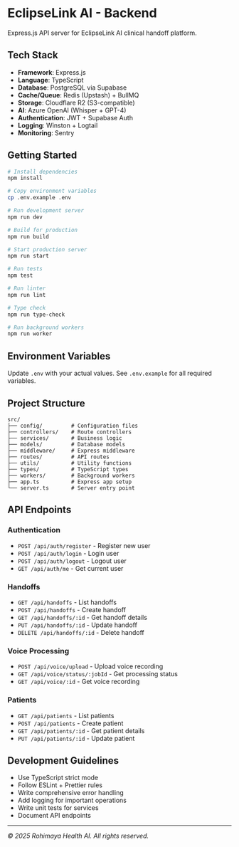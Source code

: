 # EclipseLink AI - Backend

Express.js API server for EclipseLink AI clinical handoff platform.

## Tech Stack

- **Framework**: Express.js
- **Language**: TypeScript
- **Database**: PostgreSQL via Supabase
- **Cache/Queue**: Redis (Upstash) + BullMQ
- **Storage**: Cloudflare R2 (S3-compatible)
- **AI**: Azure OpenAI (Whisper + GPT-4)
- **Authentication**: JWT + Supabase Auth
- **Logging**: Winston + Logtail
- **Monitoring**: Sentry

## Getting Started

```bash
# Install dependencies
npm install

# Copy environment variables
cp .env.example .env

# Run development server
npm run dev

# Build for production
npm run build

# Start production server
npm run start

# Run tests
npm test

# Run linter
npm run lint

# Type check
npm run type-check

# Run background workers
npm run worker
```

## Environment Variables

Update `.env` with your actual values. See `.env.example` for all required variables.

## Project Structure

```
src/
├── config/         # Configuration files
├── controllers/    # Route controllers
├── services/       # Business logic
├── models/         # Database models
├── middleware/     # Express middleware
├── routes/         # API routes
├── utils/          # Utility functions
├── types/          # TypeScript types
├── workers/        # Background workers
├── app.ts          # Express app setup
└── server.ts       # Server entry point
```

## API Endpoints

### Authentication
- `POST /api/auth/register` - Register new user
- `POST /api/auth/login` - Login user
- `POST /api/auth/logout` - Logout user
- `GET /api/auth/me` - Get current user

### Handoffs
- `GET /api/handoffs` - List handoffs
- `POST /api/handoffs` - Create handoff
- `GET /api/handoffs/:id` - Get handoff details
- `PUT /api/handoffs/:id` - Update handoff
- `DELETE /api/handoffs/:id` - Delete handoff

### Voice Processing
- `POST /api/voice/upload` - Upload voice recording
- `GET /api/voice/status/:jobId` - Get processing status
- `GET /api/voice/:id` - Get voice recording

### Patients
- `GET /api/patients` - List patients
- `POST /api/patients` - Create patient
- `GET /api/patients/:id` - Get patient details
- `PUT /api/patients/:id` - Update patient

## Development Guidelines

- Use TypeScript strict mode
- Follow ESLint + Prettier rules
- Write comprehensive error handling
- Add logging for important operations
- Write unit tests for services
- Document API endpoints

---

*© 2025 Rohimaya Health AI. All rights reserved.*
